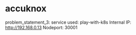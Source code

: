 # accuknox
problem_statement_3: 
  service used: play-with-k8s
  Internal IP: http://192.168.0.13
  Nodeport: 30001
